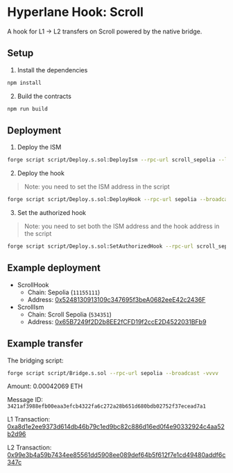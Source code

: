 # Hyperlane Hook: Scroll

A hook for L1 -> L2 transfers on Scroll powered by the native bridge.

## Setup

1. Install the dependencies

```sh
npm install
```

2. Build the contracts

```sh
npm run build
```

## Deployment

1. Deploy the ISM

```sh
forge script script/Deploy.s.sol:DeployIsm --rpc-url scroll_sepolia --legacy --broadcast -vvvv

```

2. Deploy the hook

> Note: you need to set the ISM address in the script

```sh
forge script script/Deploy.s.sol:DeployHook --rpc-url sepolia --broadcast -vvvv
```

3. Set the authorized hook

> Note: you need to set both the ISM address and the hook address in the script

```sh
forge script script/Deploy.s.sol:SetAuthorizedHook --rpc-url scroll_sepolia --legacy --broadcast -vvvv
```

## Example deployment

- ScrollHook
  - Chain: Sepolia (`11155111`)
  - Address:
    [0x5248130913109c347695f3beA0682eeE42c2436F](https://sepolia.etherscan.io/address/0x5248130913109c347695f3beA0682eeE42c2436F)
- ScrollIsm
  - Chain: Scroll Sepolia (`534351`)
  - Address:
    [0x65B7249f2D2b8EE2fCFD19f2ccE2D4522031BFb9](https://sepolia.scrollscan.com/address/0x65B7249f2D2b8EE2fCFD19f2ccE2D4522031BFb9)

## Example transfer

The bridging script:

```sh
forge script script/Bridge.s.sol --rpc-url sepolia --broadcast -vvvv
```

Amount: 0.00042069 ETH

Message ID: `3421af3988efb00eaa3efcb4322fa6c272a28b651d680bdb02752f37ecead7a1`

L1 Transaction:
[0xa8d1e2ee9373d614db46b79c1ed9bc82c886d16ed0f4e90332924c4aa52b2d96](https://sepolia.etherscan.io/tx/0xa8d1e2ee9373d614db46b79c1ed9bc82c886d16ed0f4e90332924c4aa52b2d96)

L2 Transaction:
[0x99e3b4a59b7434ee85561dd5908ee089def64b5f612f7e1cd49480addf6c347c](https://sepolia.scrollscan.com/tx/0x99e3b4a59b7434ee85561dd5908ee089def64b5f612f7e1cd49480addf6c347c)
